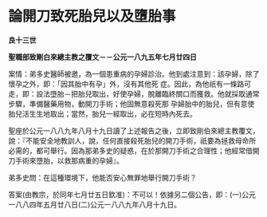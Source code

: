 # 論開刀致死胎兒以及墮胎事


**良十三世**

**聖職部致剛白來總主教之覆文－－公元一八九五年七月廿四日**





案情：弟多史醫師被邀，為一個患重病的孕婦診治。他到處注意到：該孕婦，除了懷孕之外，即：「因其胎中有孕」外，沒有其他死
症。因此，為他祇有一條路可走，即：設法墮胎－把胎兒取出，好使孕婦，脫離臨終關口而獲救。他就採取通常步驟，準備醫藥用物，動開刀手術；他固無意殺死那
孕婦胎中的胎兒，但有意使胎兒活生生地取出；當然，胎兒一經取出，必在短時內死去。

聖座於公元一八八九年八月十九日讀了上述報告之後，立即致剛伯來總主教覆文，說：『不能安全地教訓人，說，任何直接殺死胎兒的開刀手術，祇要為拯救母命所必需的，都可舉行。因為那弟多史的疑惑，在於那開刀手術之合理性；他經常借開刀手術來墮胎，以救那病重的孕婦』。

弟多史問：在這種環境下，他能否安心無罪地舉行開刀手術？

答案(由教宗，於同年七月廿五日欽准)：不可以！依據另二個公告，即：(一)公元一八八四年五月廿八日(二)公元一八八九年八月十九日。

